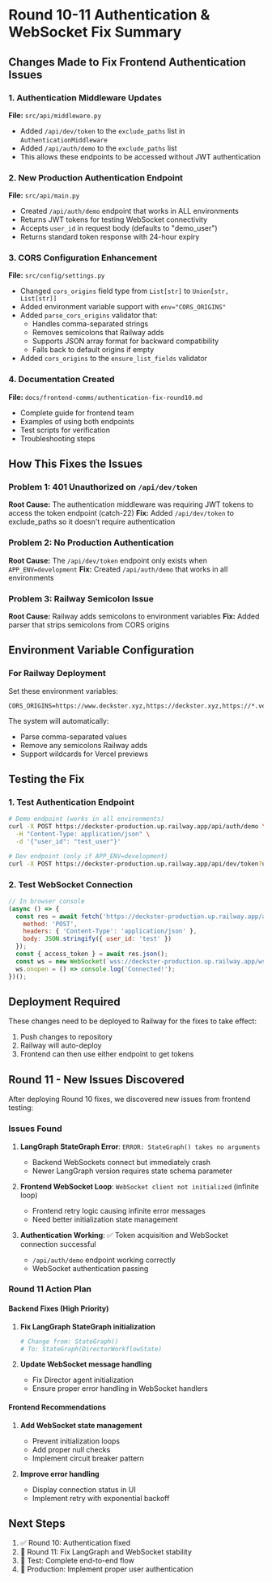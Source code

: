 # Round 10-11 Authentication & WebSocket Fix Summary

## Changes Made to Fix Frontend Authentication Issues

### 1. Authentication Middleware Updates
**File:** `src/api/middleware.py`
- Added `/api/dev/token` to the `exclude_paths` list in `AuthenticationMiddleware`
- Added `/api/auth/demo` to the `exclude_paths` list
- This allows these endpoints to be accessed without JWT authentication

### 2. New Production Authentication Endpoint
**File:** `src/api/main.py`
- Created `/api/auth/demo` endpoint that works in ALL environments
- Returns JWT tokens for testing WebSocket connectivity
- Accepts `user_id` in request body (defaults to "demo_user")
- Returns standard token response with 24-hour expiry

### 3. CORS Configuration Enhancement
**File:** `src/config/settings.py`
- Changed `cors_origins` field type from `List[str]` to `Union[str, List[str]]`
- Added environment variable support with `env="CORS_ORIGINS"`
- Added `parse_cors_origins` validator that:
  - Handles comma-separated strings
  - Removes semicolons that Railway adds
  - Supports JSON array format for backward compatibility
  - Falls back to default origins if empty
- Added `cors_origins` to the `ensure_list_fields` validator

### 4. Documentation Created
**File:** `docs/frontend-comms/authentication-fix-round10.md`
- Complete guide for frontend team
- Examples of using both endpoints
- Test scripts for verification
- Troubleshooting steps

## How This Fixes the Issues

### Problem 1: 401 Unauthorized on `/api/dev/token`
**Root Cause:** The authentication middleware was requiring JWT tokens to access the token endpoint (catch-22)
**Fix:** Added `/api/dev/token` to exclude_paths so it doesn't require authentication

### Problem 2: No Production Authentication
**Root Cause:** The `/api/dev/token` endpoint only exists when `APP_ENV=development`
**Fix:** Created `/api/auth/demo` that works in all environments

### Problem 3: Railway Semicolon Issue
**Root Cause:** Railway adds semicolons to environment variables
**Fix:** Added parser that strips semicolons from CORS origins

## Environment Variable Configuration

### For Railway Deployment
Set these environment variables:
```
CORS_ORIGINS=https://www.deckster.xyz,https://deckster.xyz,https://*.vercel.app,http://localhost:3000,http://localhost:5173
```

The system will automatically:
- Parse comma-separated values
- Remove any semicolons Railway adds
- Support wildcards for Vercel previews

## Testing the Fix

### 1. Test Authentication Endpoint
```bash
# Demo endpoint (works in all environments)
curl -X POST https://deckster-production.up.railway.app/api/auth/demo \
  -H "Content-Type: application/json" \
  -d '{"user_id": "test_user"}'

# Dev endpoint (only if APP_ENV=development)
curl -X POST https://deckster-production.up.railway.app/api/dev/token?user_id=test_user
```

### 2. Test WebSocket Connection
```javascript
// In browser console
(async () => {
  const res = await fetch('https://deckster-production.up.railway.app/api/auth/demo', {
    method: 'POST',
    headers: { 'Content-Type': 'application/json' },
    body: JSON.stringify({ user_id: 'test' })
  });
  const { access_token } = await res.json();
  const ws = new WebSocket(`wss://deckster-production.up.railway.app/ws?token=${access_token}`);
  ws.onopen = () => console.log('Connected!');
})();
```

## Deployment Required

These changes need to be deployed to Railway for the fixes to take effect:
1. Push changes to repository
2. Railway will auto-deploy
3. Frontend can then use either endpoint to get tokens

## Round 11 - New Issues Discovered

After deploying Round 10 fixes, we discovered new issues from frontend testing:

### Issues Found
1. **LangGraph StateGraph Error**: `ERROR: StateGraph() takes no arguments`
   - Backend WebSockets connect but immediately crash
   - Newer LangGraph version requires state schema parameter
   
2. **Frontend WebSocket Loop**: `WebSocket client not initialized` (infinite loop)
   - Frontend retry logic causing infinite error messages
   - Need better initialization state management

3. **Authentication Working**: ✅ Token acquisition and WebSocket connection successful
   - `/api/auth/demo` endpoint working correctly
   - WebSocket authentication passing

### Round 11 Action Plan

#### Backend Fixes (High Priority)
1. **Fix LangGraph StateGraph initialization**
   ```python
   # Change from: StateGraph()
   # To: StateGraph(DirectorWorkflowState)
   ```

2. **Update WebSocket message handling**
   - Fix Director agent initialization
   - Ensure proper error handling in WebSocket handlers

#### Frontend Recommendations
1. **Add WebSocket state management**
   - Prevent initialization loops
   - Add proper null checks
   - Implement circuit breaker pattern

2. **Improve error handling**
   - Display connection status in UI
   - Implement retry with exponential backoff

## Next Steps

1. ✅ Round 10: Authentication fixed
2. 🔧 Round 11: Fix LangGraph and WebSocket stability  
3. 🧪 Test: Complete end-to-end flow
4. 🚀 Production: Implement proper user authentication